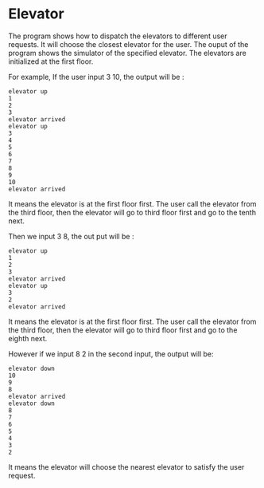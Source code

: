 # Elevator

The program shows how to dispatch the elevators to different user requests.
It will choose the closest elevator for the user.
The ouput of the program shows the simulator of the specified elevator.
The elevators are initialized at the first floor.

For example, 
If the user input 3 10, the output will be :

```call elevator1
elevator up
1
2
3
elevator arrived
elevator up
3
4
5
6
7
8
9
10
elevator arrived
```

It means the elevator is at the first floor first.
The user call the elevator from the third floor, then the elevator will go to third floor first and go to the tenth next.

Then we input 3 8, the out put will be :
```call elevator2
elevator up
1
2
3
elevator arrived
elevator up
3
2
elevator arrived
```
It means the elevator is at the first floor first.
The user call the elevator from the third floor, then the elevator will go to third floor first and go to the eighth next.

However if we input 8 2 in the second input, the output will be:
```call elevator1
elevator down
10
9
8
elevator arrived
elevator down
8
7
6
5
4
3
2
```
It means the elevator will choose the nearest elevator to satisfy the user request.

